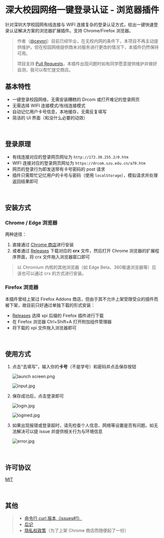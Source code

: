 <div align="center">
  <img src="https://static.ceynri.cn/W5ojBY1p8MmOG7X.png" alt=""/>
  <h1>深大校园网络一键登录认证 - 浏览器插件</h1>
</div>

针对深圳大学校园网有线连接与 WIFI 连接复杂的登录认证方式，给出一键快速登录认证解决方案的浏览器扩展插件。支持 Chrome/Firefox 浏览器。

> 作者（[@ceynri](https://github.com/ceynri)）目前已经毕业，在无校内网的条件下，本项目不再主动提供维护。但在校园网络提供商未对服务进行更改的情况下，本插件仍然保持可用。
> 
> 项目支持 [Pull Requests](https://github.com/ceynri/szu-network-connecter/pulls)，本插件出现问题时如有同学愿意提供维护并做好自测，我可以帮忙提交商店。

## 基本特性

- 一键登录校园网络，无需安装糟糕的 Drcom 或打开难记的登录网页
- 无需选择 WIFI 连接模式/有线连接模式
- 自动记忆用户卡号信息，本地缓存，无需反复填写
- 简洁的 UI 界面（和没什么必要的动效）

<br>

## 登录原理

- 有线连接对应的登录网页网址为 `http://172.30.255.2/0.htm`
- WIFI 连接对应的登录网页网址为 `https://drcom.szu.edu.cn/a70.htm`
- 网页的登录行为即发送带有卡号密码的 post 请求
- 插件只需帮忙记忆用户的卡号与密码（使用 `localStorage`），模拟请求并处理返回结果即可

<br>

## 安装方式

### Chrome / Edge 浏览器

两种途径：

1. 直接通过 [Chrome 商店](https://chrome.google.com/webstore/detail/深大校园网络登录/mmeaolnimopgipjfbgobdlgkojojonop/)进行安装
2. 或者通过 [Releases](https://github.com/ceynri/szu-network-connecter/releases) 下载对应的 **crx** 文件，然后打开 Chrome 浏览器的扩展程序界面，将 crx 文件拖入浏览器窗口即可

> 以 Chromium 内核的其他浏览器（如 Edge Beta、360极速浏览器等）应该也可以通过 crx 的方式进行安装。

### Firefox 浏览器

本插件曾经上架过 Firefox Addons 商店，但由于其不允许上架受限受众的插件而被下架，故目前只好通过单独下载的形式安装：

- [Releases](https://github.com/ceynri/szu-network-connecter/releases) 选择 xpi 后缀的 Firefox 插件进行下载
- 在 Firefox 浏览器 Ctrl+Shift+A 打开附加组件管理器
- 将下载的 xpi 文件拖入浏览器即可

<br>

## 使用方式

1. 点击“去填写”，输入你的**卡号**（不是学号）和密码并点击保存按钮

    ![launch screen.png](https://static.ceynri.cn/cg26MhuBJmSakCQ.png)

    ![input.jpg](https://static.ceynri.cn/CTSyHFpQDWXd72U.jpg)

2. 保存成功后，点击登录即可

    ![login.jpg](https://static.ceynri.cn/vFq1Qu7Dn8UCVrb.jpg)

    ![logined.jpg](https://static.ceynri.cn/KBgxod5qu3WlJfN.jpg)

3. 如果出现报错或登录超时，请先检查个人信息、网络等设置是否有问题。如无法解决可以提 issue 并提供相关行为与环境信息

    ![error.jpg](https://static.ceynri.cn/RuWUZjokFNHPt2Y.jpg)

<br>

## 许可协议

[MIT](./LICENSE)

<br>

## 其他

> - [命令行 curl 版本（issues#1）](https://github.com/ceynri/szu-network-connecter/issues/1)
> - [后记](./record.md)
> - [隐私权政策](./privacy-policy.md)（为了上架 Chrome 商店而随便起了一份）

<br>
